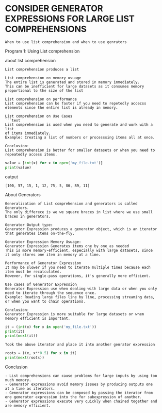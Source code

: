 # CONSIDER GENERATOR EXPRESSIONS FOR LARGE LIST COMPREHENSIONS 
```text
When to use list comprehension and when to use genrators
```
Program 1: Using List comprehension

about list comprehension
```text
List comprehension produces a list

List comprehension on memory usuage
The entire list is generated and stored in memory immediately.
This can be inefficient for large datasets as it consumes memory
proportional to the size of the list

List comprehension on performance
List comprehension can be faster if you need to repetedly accecss
elements since the entire list is already in memory.

List comprehension on Use Cases
```text
List comprehension is used when you need to generate and work with a list
of items immediately.
Example: Creating a list of numbers or processsing items all at once.

Conclusion:
List comprehension is better for smaller datasets or when you need to repeatedly access items.
```

```python
value = [int(x) for x in open('my_file.txt')]
print(value)
```
output
```text
[100, 57, 15, 1, 12, 75, 5, 86, 89, 11]
```
About Generators
```text
Generalization of List comprehension and generators is called Generators.
The only differece is we we square braces in list where we use small braces in generators.

Generator Output type:
Generator Expression produces a generator object, which is an iterator that generates items on-the-fly.

Generator Expression Memory Usuage:
Generator Expression Generates items one by one as needed
This is more memory-efficient, especially with large datasets, since it only stores one item in memory at a time.

Performance of Generator Expression
It may be slower if you need to iterate multiple times because each item must be recalculated.
However, for single-pass operations, it's generally more efficient.

Use cases of Generator Expression
Generator Expression use when dealing with large data or when you only need to iterate through the sequence once.
Example: Reading large files line by line, processing streaming data, or when you want to chain operations.

Conclusion:
Generator Expression is more suitable for large datasets or when memory efficient is important.
```

```python
it = (int(x) for x in open('my_file.txt'))
print(it)
print(next(it))
```
```text
Took the above iterator and place it into another genrator expression
```
```python
roots = ((x, x**0.5) for x in it)
print(next(roots))
```


Conclusion
```text
- List comprehensions can cause problems for large inputs by using too much memory.
- Generator expressions avoid memory issues by producing outputs one at a time as iterators.
- Generator expressions can be composed by passing the iterator from one generator expression into the for subexpression of another.
- Generator expressions execute very quickly when chained together and are memory efficient.
```
